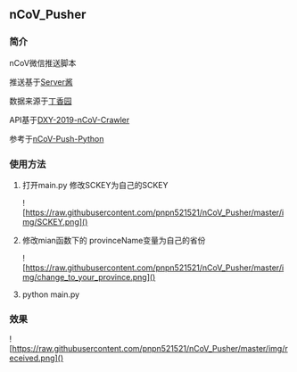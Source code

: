 ## nCoV_Pusher

### 简介

nCoV微信推送脚本 

推送基于[Server酱](http://sc.ftqq.com/3.version) 

数据来源于[丁香园](https://3g.dxy.cn/newh5/view/pneumonia)

API基于[DXY-2019-nCoV-Crawler](https://github.com/BlankerL/DXY-2019-nCoV-Crawler)

参考于[nCoV-Push-Python](https://github.com/zyd16888/nCoV-Push-Python)



### 使用方法

1. 打开main.py    修改SCKEY为自己的SCKEY

   ![https://raw.githubusercontent.com/pnpn521521/nCoV_Pusher/master/img/SCKEY.png]()

2. 修改mian函数下的    provinceName变量为自己的省份

   ![https://raw.githubusercontent.com/pnpn521521/nCoV_Pusher/master/img/change_to_your_province.png]()

3. python main.py



### 效果

![https://raw.githubusercontent.com/pnpn521521/nCoV_Pusher/master/img/received.png]()

